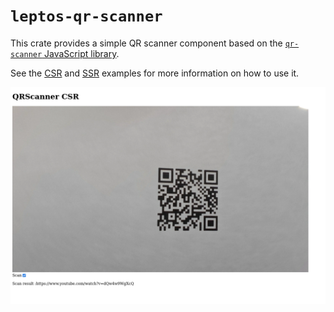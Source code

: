 # `leptos-qr-scanner`

This crate provides a simple QR scanner component based on the [`qr-scanner` JavaScript library](https://github.com/nimiq/qr-scanner).

See the [CSR](examples/CSR/README.md) and [SSR](examples/SSR/README.md) examples for more information on how to use it.

![CSR example screenshot](screenshot.png)

